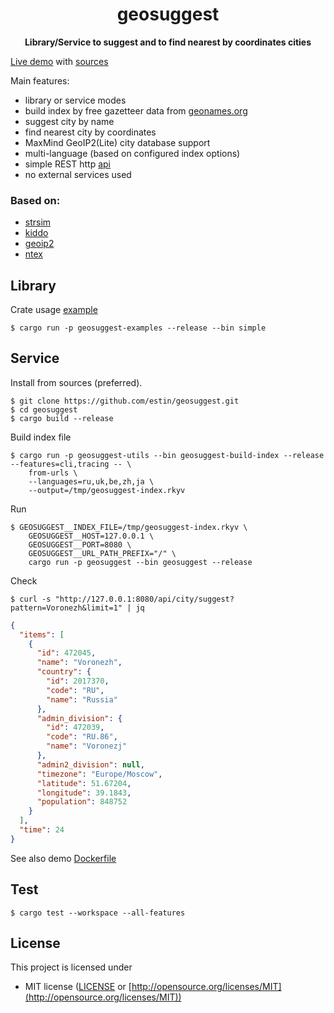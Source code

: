 <div align="center">
  <p><h1>geosuggest</h1> </p>
  <p><strong>Library/Service to suggest and to find nearest by coordinates cities</strong></p>
  <p></p>
</div>

[Live demo](https://geosuggest.etatarkin.ru/) with [sources](https://github.com/estin/geosuggest/tree/master/geosuggest-demo)

Main features:
 - library or service modes
 - build index by free gazetteer data from [geonames.org](https://www.geonames.org/)
 - suggest city by name
 - find nearest city by coordinates
 - MaxMind GeoIP2(Lite) city database support
 - multi-language (based on configured index options)
 - simple REST http [api](https://geosuggest.etatarkin.ru/swagger)
 - no external services used

### Based on:
 - [strsim](https://crates.io/crates/strsim)
 - [kiddo](https://crates.io/crates/kiddo)
 - [geoip2](https://crates.io/crates/geoip2)
 - [ntex](https://crates.io/crates/ntex)


## Library

Crate usage [example](https://github.com/estin/geosuggest/blob/master/geosuggest-examples/src/simple.rs)

```console
$ cargo run -p geosuggest-examples --release --bin simple
```


## Service

Install from sources (preferred).

```console
$ git clone https://github.com/estin/geosuggest.git
$ cd geosuggest
$ cargo build --release
```

Build index file

```console
$ cargo run -p geosuggest-utils --bin geosuggest-build-index --release --features=cli,tracing -- \
    from-urls \
    --languages=ru,uk,be,zh,ja \
    --output=/tmp/geosuggest-index.rkyv
```

Run

```console
$ GEOSUGGEST__INDEX_FILE=/tmp/geosuggest-index.rkyv \
    GEOSUGGEST__HOST=127.0.0.1 \
    GEOSUGGEST__PORT=8080 \
    GEOSUGGEST__URL_PATH_PREFIX="/" \
    cargo run -p geosuggest --bin geosuggest --release
```

Check

```console
$ curl -s "http://127.0.0.1:8080/api/city/suggest?pattern=Voronezh&limit=1" | jq
```

```json
{
  "items": [
    {
      "id": 472045,
      "name": "Voronezh",
      "country": {
        "id": 2017370,
        "code": "RU",
        "name": "Russia"
      },
      "admin_division": {
        "id": 472039,
        "code": "RU.86",
        "name": "Voronezj"
      },
      "admin2_division": null,
      "timezone": "Europe/Moscow",
      "latitude": 51.67204,
      "longitude": 39.1843,
      "population": 848752
    }
  ],
  "time": 24
}
```

See also demo [Dockerfile](https://github.com/estin/geosuggest/blob/master/geosuggest-demo/Dockerfile)

## Test

```console
$ cargo test --workspace --all-features
```

## License

This project is licensed under

* MIT license ([LICENSE](LICENSE) or [http://opensource.org/licenses/MIT](http://opensource.org/licenses/MIT))
